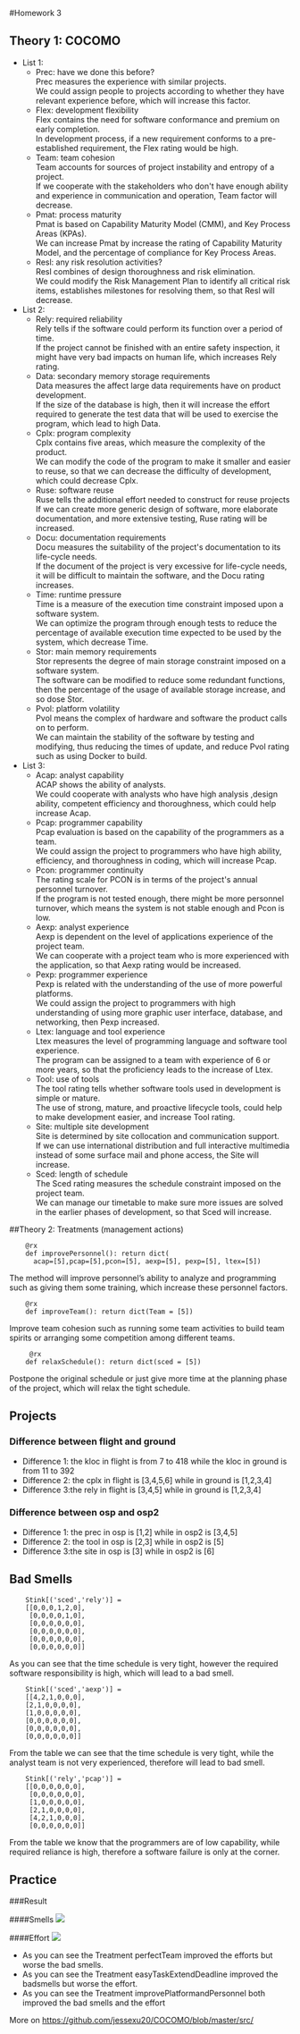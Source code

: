 #Homework 3
##	Theory 1: COCOMO
  -	List 1: 
    -	Prec: have we done this before?
      <br>Prec measures the experience with similar projects.
      <br>We could assign people to projects according to whether they have relevant experience before, which will increase this factor.
    - Flex: development flexibility
      <br> Flex contains the need for software conformance and premium on early completion.
      <br> In development process, if a new requirement conforms to a pre-established requirement, the Flex rating would be high.
    - Team: team cohesion
      <br> Team accounts for sources of project instability and entropy of a project.
      <br> If we cooperate with the stakeholders who don't have enough ability and experience in communication and operation, Team factor will decrease.
    - Pmat: process maturity
      <br> Pmat is based on Capability Maturity Model (CMM), and Key Process Areas (KPAs).
      <br> We can increase Pmat by increase the rating of Capability Maturity Model, and the percentage of compliance for Key Process Areas.
    - Resl: any risk resolution activities?
      <br> Resl combines of design thoroughness and risk elimination.
      <br> We could modify the Risk Management Plan to identify all critical risk items, establishes milestones for resolving them, so that Resl will decrease.
  - List 2: 
    - Rely: required reliability
      <br> Rely tells if the software could perform its function over a period of time.
      <br> If the project cannot be finished with an entire safety inspection, it might have very bad impacts on human life, which increases Rely rating.
    - Data: secondary memory storage requirements
      <br> Data measures the affect large data requirements have on product development.
      <br> If the size of the database is high, then it will increase the effort required to generate the test data that will be used to exercise the program, which lead to high Data.
    - Cplx: program complexity
      <br> Cplx contains five areas, which measure the complexity of the product.
      <br> We can modify the code of the program to make it smaller and easier to reuse, so that we can decrease the difficulty of development, which could decrease Cplx.
    - Ruse: software reuse
      <br> Ruse tells the additional effort needed to construct for reuse projects
      <br> If we can create more generic design of software, more elaborate documentation, and more extensive testing, Ruse rating will be increased.
    - Docu: documentation requirements
      <br> Docu measures the suitability of the project's documentation to its life-cycle needs.
      <br> If the document of the project is very excessive for life-cycle needs, it will be difficult to maintain the software, and the Docu rating increases.
    - Time: runtime pressure
      <br> Time is a measure of the execution time constraint imposed upon a software system.
      <br> We can optimize the program through enough tests to reduce the percentage of available execution time expected to be used by the system, which decrease Time.
    - Stor: main memory requirements
      <br> Stor represents the degree of main storage constraint imposed on a software system.
      <br> The software can be modified to reduce some redundant functions, then the percentage of the usage of available storage increase, and so dose Stor.
    - Pvol: platform volatility
      <br> Pvol means the complex of hardware and software the product calls on to perform.
      <br> We can maintain the stability of the software by testing and modifying, thus reducing the times of update, and reduce Pvol rating such as using Docker to build.
  - List 3:
    - Acap: analyst capability
      <br> ACAP shows the ability of analysts. 
      <br> We could cooperate with analysts who have high analysis ,design ability, competent efficiency and thoroughness, which could help increase Acap.
    - Pcap: programmer capability
      <br> Pcap evaluation is based on the capability of the programmers as a team. 
      <br> We could assign the project to programmers who have high ability, efficiency, and thoroughness in coding, which will increase Pcap.
    - Pcon: programmer continuity
      <br> The rating scale for PCON is in terms of the project's annual personnel turnover.
      <br> If the program is not tested enough, there might be more personnel turnover, which means the system is not stable enough and Pcon is low.
    - Aexp: analyst experience
      <br> Aexp is dependent on the level of applications experience of the project team.
      <br> We can cooperate with a project team who is more experienced with the application, so that Aexp rating would be increased.
    - Pexp: programmer experience
      <br> Pexp is related with the understanding of the use of more powerful platforms.
      <br> We could assign the project to programmers with high understanding of using more graphic user interface, database, and networking, then Pexp increased.
    - Ltex: language and tool experience
      <br> Ltex measures the level of programming language and software tool experience.
      <br> The program can be assigned to a team with experience of 6 or more years, so that the proficiency leads to the increase of Ltex.
    - Tool: use of tools
      <br> The tool rating tells whether software tools used in development is simple or mature.
      <br> The use of strong, mature, and proactive lifecycle tools, could help to make development easier, and increase Tool rating.
    - Site: multiple site development
      <br> Site is determined by site collocation and communication support.
      <br> If we can use international distribution and full interactive multimedia instead of some surface mail and phone access, the Site will increase.
    - Sced: length of schedule
      <br> The Sced rating measures the schedule constraint imposed on the project team.
      <br> We can manage our timetable to make sure more issues are solved in the earlier phases of development, so that Sced will increase.

	
##Theory 2: Treatments (management actions)

        @rx
        def improvePersonnel(): return dict(
          acap=[5],pcap=[5],pcon=[5], aexp=[5], pexp=[5], ltex=[5])
The method will improve personnel’s ability to analyze and programming such as giving them some training, which increase these personnel factors.

        @rx
        def improveTeam(): return dict(Team = [5])	
Improve team cohesion such as running some team activities to build team spirits or arranging some competition among different teams.

         @rx
        def relaxSchedule(): return dict(sced = [5])
Postpone the original schedule or just give more time at the planning phase of the project, which will relax the tight schedule.
  
##	Projects
###	Difference between flight and ground

- Difference 1: the kloc in flight is from 7 to 418 while the kloc in ground is from 11 to 392
- Difference 2: the cplx in flight is [3,4,5,6] while in ground is [1,2,3,4]
- Difference 3:the rely in flight is [3,4,5] while in ground is [1,2,3,4]

###	Difference between osp and osp2 

- Difference 1: the prec in osp is [1,2] while in osp2 is [3,4,5]
-	Difference 2: the tool in osp is [2,3] while in osp2 is [5]
-	Difference 3:the site in osp is [3] while in osp2 is [6]

## 	Bad Smells

        Stink[('sced','rely')] =
        [[0,0,0,1,2,0],
         [0,0,0,0,1,0],
         [0,0,0,0,0,0],
         [0,0,0,0,0,0],
         [0,0,0,0,0,0],
         [0,0,0,0,0,0]]
         
As you can see that the time schedule is very tight, however the required software responsibility is high, which will lead to a bad smell.

        Stink[('sced','aexp')] = 
        [[4,2,1,0,0,0],
        [2,1,0,0,0,0],
        [1,0,0,0,0,0],
        [0,0,0,0,0,0],
        [0,0,0,0,0,0],
        [0,0,0,0,0,0]]
From the table we can see that the time schedule is very tight, while the analyst team is not very experienced, therefore will lead to bad smell.

        Stink[('rely','pcap')] = 
        [[0,0,0,0,0,0],
         [0,0,0,0,0,0],
         [1,0,0,0,0,0],
         [2,1,0,0,0,0],
         [4,2,1,0,0,0],
         [0,0,0,0,0,0]]
From the table we know that the programmers are of low capability, while required reliance is high, therefore a software failure is only at the corner.


## Practice

###Result

####Smells
<img src=smell.png />

####Effort
<img src=effort.png/>
- As you can see the Treatment perfectTeam improved the efforts but worse the bad smells.
- As you can see the Treatment easyTaskExtendDeadline improved the badsmells but worse the effort.	
- As you can see the Treatment improvePlatformandPersonnel both improved the bad smells and the effort
 
More on https://github.com/jessexu20/COCOMO/blob/master/src/
